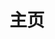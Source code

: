 ---
home: true
title: 主页
icon: home
# bgImage: /222.jpeg
heroImage: /logo2.svg
heroText: Memory's Notes
tagline: 不积跬步，无以至千里；不积小流，无以成江海。
actions:
  - text: 开始阅读 🧭
    link: /zh/notes/
    type: primary

  - text: 博客主页 💡
    link: /zh/BlogHome.md

features:
  - title: Spring Cloud && Spring Cloud Alibaba 基础教程
    icon: fab fa-markdown
    details: 介绍了常见组件的基本使用以及案例演示。
    link: /zh/demo/markdown

  - title: 谷粒商城
    icon: person-chalkboard
    details: SpringCloud全新的解决方案，应用监控、限流、网关、熔断降级等分布式方案，全方位涉及。透彻讲解分布式事务、分布式锁等分布式系统的难点。
    link: /zh/notes/cfmall-notes/

  - title: MySQL
    icon: object-group
    details: 内容分为：散记MySQL和深入理解MySQL两部分，详细介绍了索引优化和MySQL系统架构各种细节。
    link: /zh/notes/MySQL/
---